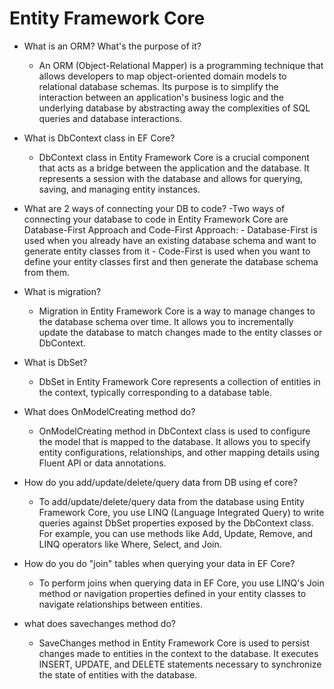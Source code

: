 # Entity Framework Core

- What is an ORM? What's the purpose of it?
	- An ORM (Object-Relational Mapper) is a programming technique that allows developers to map object-oriented domain models to relational database schemas. Its purpose is to simplify the interaction between an application's business logic and the underlying database by abstracting away the complexities of SQL queries and database interactions.

- What is DbContext class in EF Core?
	- DbContext class in Entity Framework Core is a crucial component that acts as a bridge between the application and the database. It represents a session with the database and allows for querying, saving, and managing entity instances.

- What are 2 ways of connecting your DB to code?
	-Two ways of connecting your database to code in Entity Framework Core are Database-First Approach and Code-First Approach:
		- Database-First is used when you already have an existing database schema and want to generate entity classes from it
		- Code-First is used when you want to define your entity classes first and then generate the database schema from them.

- What is migration?
	- Migration in Entity Framework Core is a way to manage changes to the database schema over time. It allows you to incrementally update the database to match changes made to the entity classes or DbContext.

- What is DbSet?
	- DbSet in Entity Framework Core represents a collection of entities in the context, typically corresponding to a database table.

- What does OnModelCreating method do?
	- OnModelCreating method in DbContext class is used to configure the model that is mapped to the database. It allows you to specify entity configurations, relationships, and other mapping details using Fluent API or data annotations.

- How do you add/update/delete/query data from DB using ef core?
	- To add/update/delete/query data from the database using Entity Framework Core, you use LINQ (Language Integrated Query) to write queries against DbSet properties exposed by the DbContext class. For example, you can use methods like Add, Update, Remove, and LINQ operators like Where, Select, and Join.

- How do you do "join" tables when querying your data in EF Core?
	- To perform joins when querying data in EF Core, you use LINQ's Join method or navigation properties defined in your entity classes to navigate relationships between entities.

- what does savechanges method do?
	- SaveChanges method in Entity Framework Core is used to persist changes made to entities in the context to the database. It executes INSERT, UPDATE, and DELETE statements necessary to synchronize the state of entities with the database.
	